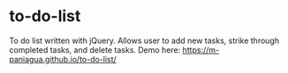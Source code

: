 # to-do-list
To do list written with jQuery.  Allows user to add new tasks, strike through completed tasks, and delete tasks.  Demo here: https://m-paniagua.github.io/to-do-list/
